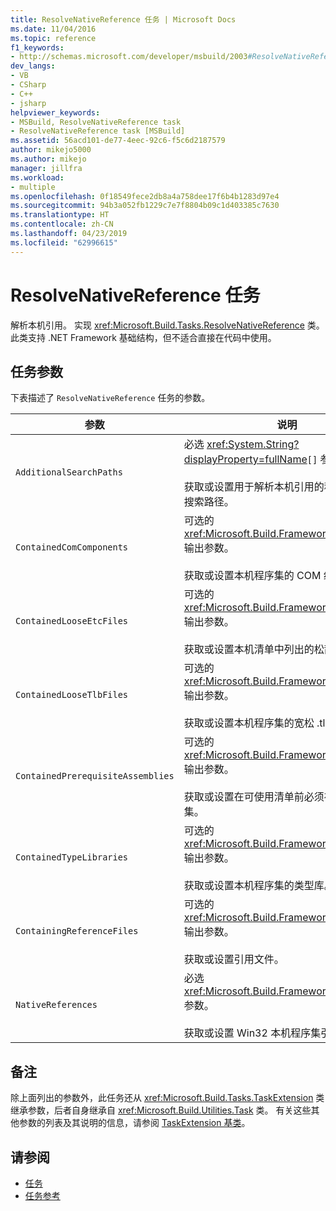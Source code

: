 ```yaml
---
title: ResolveNativeReference 任务 | Microsoft Docs
ms.date: 11/04/2016
ms.topic: reference
f1_keywords:
- http://schemas.microsoft.com/developer/msbuild/2003#ResolveNativeReference
dev_langs:
- VB
- CSharp
- C++
- jsharp
helpviewer_keywords:
- MSBuild, ResolveNativeReference task
- ResolveNativeReference task [MSBuild]
ms.assetid: 56acd101-de77-4eec-92c6-f5c6d2187579
author: mikejo5000
ms.author: mikejo
manager: jillfra
ms.workload:
- multiple
ms.openlocfilehash: 0f18549fece2db8a4a758dee17f6b4b1283d97e4
ms.sourcegitcommit: 94b3a052fb1229c7e7f8804b09c1d403385c7630
ms.translationtype: HT
ms.contentlocale: zh-CN
ms.lasthandoff: 04/23/2019
ms.locfileid: "62996615"
---
```

# <a name="resolvenativereference-task"></a>ResolveNativeReference 任务
解析本机引用。 实现 <xref:Microsoft.Build.Tasks.ResolveNativeReference> 类。 此类支持 .NET Framework 基础结构，但不适合直接在代码中使用。

## <a name="task-parameters"></a>任务参数
 下表描述了 `ResolveNativeReference` 任务的参数。

|参数|说明|
|---------------|-----------------|
|`AdditionalSearchPaths`|必选 <xref:System.String?displayProperty=fullName>`[]` 参数。<br /><br /> 获取或设置用于解析本机引用的程序集标识的搜索路径。|
|`ContainedComComponents`|可选的 <xref:Microsoft.Build.Framework.ITaskItem>`[]` 输出参数。<br /><br /> 获取或设置本机程序集的 COM 组件。|
|`ContainedLooseEtcFiles`|可选的 <xref:Microsoft.Build.Framework.ITaskItem>`[]` 输出参数。<br /><br /> 获取或设置本机清单中列出的松散 Etc 文件。|
|`ContainedLooseTlbFiles`|可选的 <xref:Microsoft.Build.Framework.ITaskItem>`[]` 输出参数。<br /><br /> 获取或设置本机程序集的宽松 .tlb 文件。|
|`ContainedPrerequisiteAssemblies`|可选的 <xref:Microsoft.Build.Framework.ITaskItem>`[]` 输出参数。<br /><br /> 获取或设置在可使用清单前必须存在的程序集。|
|`ContainedTypeLibraries`|可选的 <xref:Microsoft.Build.Framework.ITaskItem>`[]` 输出参数。<br /><br /> 获取或设置本机程序集的类型库。|
|`ContainingReferenceFiles`|可选的 <xref:Microsoft.Build.Framework.ITaskItem>`[]` 输出参数。<br /><br /> 获取或设置引用文件。|
|`NativeReferences`|必选 <xref:Microsoft.Build.Framework.ITaskItem>`[]` 参数。<br /><br /> 获取或设置 Win32 本机程序集引用。|

## <a name="remarks"></a>备注
 除上面列出的参数外，此任务还从 <xref:Microsoft.Build.Tasks.TaskExtension> 类继承参数，后者自身继承自 <xref:Microsoft.Build.Utilities.Task> 类。 有关这些其他参数的列表及其说明的信息，请参阅 [TaskExtension 基类](../msbuild/taskextension-base-class.md)。

## <a name="see-also"></a>请参阅
- [任务](../msbuild/msbuild-tasks.md)
- [任务参考](../msbuild/msbuild-task-reference.md)
